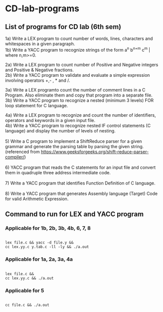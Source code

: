 # CD-lab-programs

## List of programs for CD lab (6th sem)

1a) Write a LEX program to count number of words, lines, characters and whitespaces in a given paragraph.
<br>
1b) Write a YACC program to recognize strings of the form a<sup>n</sup> b<sup>n+m</sup> c<sup>m</sup> | where n,m>=0.

2a) Write a LEX program to count number of Positive and Negative integers and Positive & Negative fractions.
<br>
2b) Write a YACC program to validate and evaluate a simple expression involving operators +,- , * and /.

3a) Write a LEX programto count the number of comment lines in a C Program. Also eliminate them and copy that program into a separate file.
<br>
3b) Write a YACC program to recognize a nested (minimum 3 levels) FOR loop statement for C language.

4a) Write a LEX program to recognize and count the number of identifiers, operators and keywords in a given input file.
<br>
4b) Write a YACC program to recognize nested IF control statements (C language) and display the number of levels of nesting.
<br>
<br>
5) Write a C program to implement a ShiftReduce parser for a given grammar and generate the parsing table by parsing the given string.
(referenced from https://www.geeksforgeeks.org/shift-reduce-parser-compiler/)
<br>
<br>
6) YACC program that reads the C statements for an input file and convert them in quadruple three address intermediate code.
<br>
<br>
7) Write a YACC program that identifies Function Definition of C language.
<br>
<br>
8) Write a YACC program that generates Assembly language (Target) Code for valid Arithmetic Expression.

## Command to run for LEX and YACC program

### Applicable for 1b, 2b, 3b, 4b, 6, 7, 8
<code>
lex file.c && yacc -d file.y &&
cc lex.yy.c y.tab.c -ll -ly && ./a.out
</code>

### Applicable for 1a, 2a, 3a, 4a
<code>
lex file.c &&
cc lex.yy.c && ./a.out
</code>

### Applicable for 5
<code>
cc file.c && ./a.out
</code>
